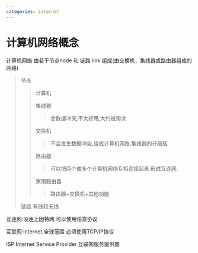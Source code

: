 ```yaml
---
categories: internet
---
```


# 计算机网络概念

计算机网络:由若干节点node 和 链路 link
组成(由交换机，集线器或路由器组成的网络)

> 节点
>
> > 计算机
> >
> > 集线器
> >
> > > 会数据冲突,不太好用,大约被淘汰
> >
> > 交换机
> >
> > > 不会发生数据冲突,组成计算机网络,集线器的升级版
> >
> > 路由器
> >
> > > 可以把两个或多个计算机网络互相连接起来.形成互连网.
> >
> > 家用路由器
> >
> > > 路由器+交换机+其他功能
>
> 链路 有线和无线

互连网:没连上因特网 可以使用任意协议

互联网:Internet,全球范围 必须使用TCP/IP协议

ISP:Internet Service Provider 互联网服务提供商
